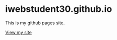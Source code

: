 # iwebstudent30.github.io
This is my github pages site.

[View my site](https://iwebstudent30.github.io/)
